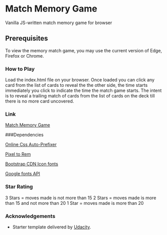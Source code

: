 # Match Memory Game

Vanilla JS-written match memory game for browser


## Prerequisites

To view the memory match game, you may use the current version of Edge, Firefox or Chrome.


### How to Play

Load the index.html file on your browser. Once loaded you can click any card from the list of cards to reveal the the other side, the time starts immediately you click to indicate the time the match game starts. The intent is to reveal a trailing match of cards from the list of cards on the deck till there is no more card uncovered.
 

### Link

[Match Memory Game](https://github.com/stephendoyin/fend-project-memory-game/)


###Dependencies

[Online Css Auto-Prefixer](https://autoprefixer.github.io/)

[Pixel to Rem](https://matthewkosloski.me/labs/pixem/editor/)

[Bootstrap CDN Icon fonts](https://maxcdn.bootstrapcdn.com/font-awesome/4.6.1/css/font-awesome.min.css)

[Google fonts API](https://fonts.googleapis.com/css?family=Coda)


### Star Rating

3 Stars = moves made is not more than 15
2 Stars = moves made is more than 15 and not more than 20
1 Star = moves made is more than 20


### Acknowledgements

* Starter template delivered by [Udacity](https://www.udacity.com/).
 
